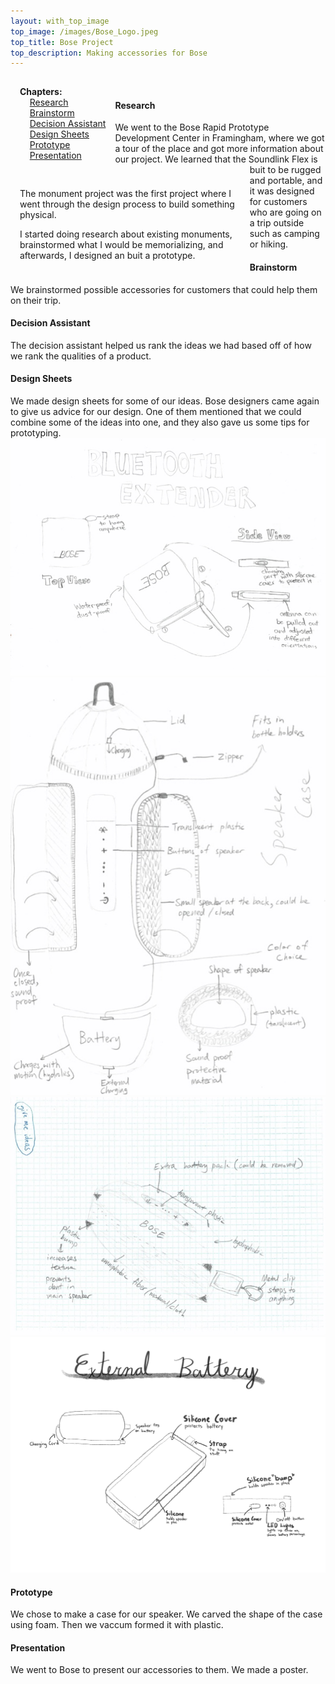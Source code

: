 ```yaml
---
layout: with_top_image
top_image: /images/Bose_Logo.jpeg
top_title: Bose Project
top_description: Making accessories for Bose
---
```


<div class="clearfix">
  <div style="float: left; padding:15px">
    <b>Chapters:</b><br/> 
    &nbsp; &nbsp; <a href="#research">Research</a><br/> 
    &nbsp; &nbsp; <a href="#brainstorm">Brainstorm</a><br/>
    &nbsp; &nbsp; <a href="#decision-assistant">Decision Assistant</a><br/>
    &nbsp; &nbsp; <a href="#design-sheets">Design Sheets</a><br/>  
    &nbsp; &nbsp; <a href="#prototype">Prototype</a><br/>
    &nbsp; &nbsp; <a href="#presentation">Presentation</a><br/>
  </div>
  <div style="float: left; padding:15px; width: 70%;">
    <p>The monument project was the first project where I went through the design process to build something physical.
</p>
    <p></p>
    <p>I started doing research about existing monuments, brainstormed what I would be memorializing, and afterwards, I designed an buit a prototype.</p>
  </div>
</div>
<br/>

#### Research
We went to the Bose Rapid Prototype Development Center in Framingham, where we got a tour of the place and got more information about our project. We learned that the Soundlink Flex is buit to be rugged and portable, and it was designed for customers who are going on a trip outside such as camping or hiking. 

#### Brainstorm
We brainstormed possible accessories for customers that could help them on their trip.

#### Decision Assistant
The decision assistant helped us rank the ideas we had based off of how we rank the qualities of a product.

#### Design Sheets
We made design sheets for some of our ideas. Bose designers came again to give us advice for our design. One of them mentioned that we could combine some of the ideas into one, and they also gave us some tips for prototyping. 
<img src = "/images/BluetoothExtender.jpg">
<img src = "/images/Case.jpg">
<img src = "/images/Case2.jpg">
<img src = "/images/BoseDesignSheets.png">

#### Prototype
We chose to make a case for our speaker. We carved the shape of the case using foam. Then we vaccum formed it with plastic.

#### Presentation
We went to Bose to present our accessories to them. We made a poster.
